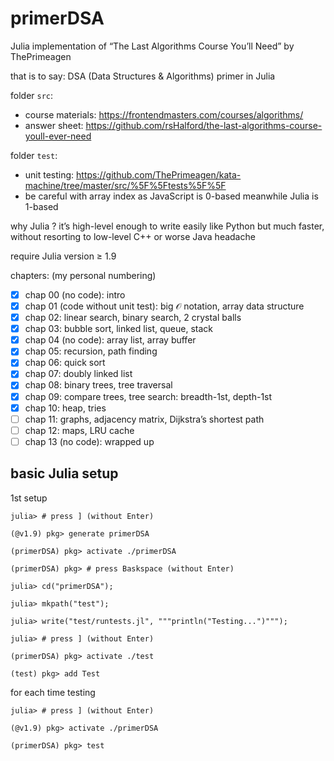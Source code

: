 # primerDSA

Julia implementation of “The Last Algorithms Course You’ll Need” by ThePrimeagen

that is to say: DSA (Data Structures & Algorithms) primer in Julia

folder `src`:
- course materials: https://frontendmasters.com/courses/algorithms/
- answer sheet: https://github.com/rsHalford/the-last-algorithms-course-youll-ever-need

folder `test`:
- unit testing: https://github.com/ThePrimeagen/kata-machine/tree/master/src/%5F%5Ftests%5F%5F<!-- to properly escape double underscore -->
- be careful with array index as JavaScript is 0-based meanwhile Julia is 1-based

why Julia ? it’s high-level enough to write easily like Python but much faster, without resorting to low-level C++ or worse Java headache

require Julia version ≥ 1.9

chapters: (my personal numbering)
- [x] chap 00 (no code): intro
- [x] chap 01 (code without unit test): big 𝒪 notation, array data structure
- [x] chap 02: linear search, binary search, 2 crystal balls
- [x] chap 03: bubble sort, linked list, queue, stack
- [x] chap 04 (no code): array list, array buffer
- [x] chap 05: recursion, path finding
- [x] chap 06: quick sort
- [x] chap 07: doubly linked list
- [x] chap 08: binary trees, tree traversal
- [x] chap 09: compare trees, tree search: breadth-1st, depth-1st
- [x] chap 10: heap, tries
- [ ] chap 11: graphs, adjacency matrix, Dijkstra’s shortest path
- [ ] chap 12: maps, LRU cache
- [ ] chap 13 (no code): wrapped up

## basic Julia setup

1st setup
```
julia> # press ] (without Enter)

(@v1.9) pkg> generate primerDSA

(primerDSA) pkg> activate ./primerDSA

(primerDSA) pkg> # press Baskspace (without Enter)

julia> cd("primerDSA");

julia> mkpath("test");

julia> write("test/runtests.jl", """println("Testing...")""");

julia> # press ] (without Enter)

(primerDSA) pkg> activate ./test

(test) pkg> add Test
```
for each time testing
```
julia> # press ] (without Enter)

(@v1.9) pkg> activate ./primerDSA

(primerDSA) pkg> test
```
